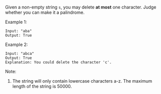 Given a non-empty string `s`, you may delete **at most** one character. Judge whether you can make it a palindrome.

Example 1:
```
Input: "aba"
Output: True
```
Example 2:
```
Input: "abca"
Output: True
Explanation: You could delete the character 'c'.
```
Note:

1. The string will only contain lowercase characters a-z. The maximum length of the string is 50000.